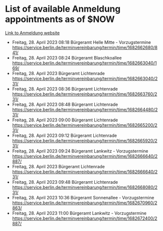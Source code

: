 # List of available Anmeldung appointments as of $NOW
[Link to Anmeldung website](https://service.berlin.de/terminvereinbarung/termin/tag.php?termin=1&anliegen[]=120686&dienstleisterlist=122210,122217,327316,122219,327312,122227,327314,122231,327346,122243,327348,122254,122252,329742,122260,329745,122262,329748,122271,327278,122273,327274,122277,327276,330436,122280,327294,122282,327290,122284,327292,122291,327270,122285,327266,122286,327264,122296,327268,150230,329760,122297,327286,122294,327284,122312,329763,122314,329775,122304,327330,122311,327334,122309,327332,317869,122281,327352,122279,329772,122283,122276,327324,122274,327326,122267,329766,122246,327318,122251,327320,122257,327322,122208,327298,122226,327300&herkunft=http%3A%2F%2Fservice.berlin.de%2Fdienstleistung%2F120686%2F)
- Freitag, 28. April 2023 08:18 Bürgeramt Helle Mitte - Vorzugstermine https://service.berlin.de/terminvereinbarung/termin/time/1682662680/841/
- Freitag, 28. April 2023 08:24 Bürgeramt Blaschkoallee https://service.berlin.de/terminvereinbarung/termin/time/1682663040/169/
- Freitag, 28. April 2023  Bürgeramt Lichtenrade https://service.berlin.de/terminvereinbarung/termin/time/1682663040/231/
- Freitag, 28. April 2023 08:36 Bürgeramt Lichtenrade https://service.berlin.de/terminvereinbarung/termin/time/1682663760/231/
- Freitag, 28. April 2023 08:48 Bürgeramt Lichtenrade https://service.berlin.de/terminvereinbarung/termin/time/1682664480/231/
- Freitag, 28. April 2023 09:00 Bürgeramt Lichtenrade https://service.berlin.de/terminvereinbarung/termin/time/1682665200/231/
- Freitag, 28. April 2023 09:12 Bürgeramt Lichtenrade https://service.berlin.de/terminvereinbarung/termin/time/1682665920/231/
- Freitag, 28. April 2023 09:24 Bürgeramt Lankwitz - Vorzugstermine https://service.berlin.de/terminvereinbarung/termin/time/1682666640/2887/
- Freitag, 28. April 2023  Bürgeramt Lichtenrade https://service.berlin.de/terminvereinbarung/termin/time/1682666640/231/
- Freitag, 28. April 2023 09:48 Bürgeramt Lichtenrade https://service.berlin.de/terminvereinbarung/termin/time/1682668080/231/
- Freitag, 28. April 2023 10:36 Bürgeramt Sonnenallee - Vorzugstermine https://service.berlin.de/terminvereinbarung/termin/time/1682670960/2863/
- Freitag, 28. April 2023 11:00 Bürgeramt Lankwitz - Vorzugstermine https://service.berlin.de/terminvereinbarung/termin/time/1682672400/2887/
